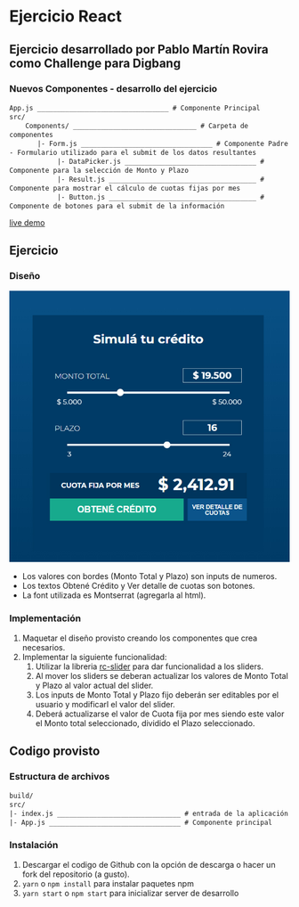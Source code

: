 # Ejercicio React

## Ejercicio desarrollado por Pablo Martín Rovira como Challenge para Digbang

### Nuevos Componentes - desarrollo del ejercicio

```
App.js _________________________________ # Componente Principal
src/
    Components/ _______________________________ # Carpeta de componentes
       |- Form.js _________________________________ # Componente Padre - Formulario utilizado para el submit de los datos resultantes
            |- DataPicker.js _________________________________ # Componente para la selección de Monto y Plazo
            |- Result.js _____________________________________ # Componente para mostrar el cálculo de cuotas fijas por mes
            |- Button.js _____________________________________ # Componente de botones para el submit de la información
```

[live demo](https://react-challenge-pmr.netlify.app)

## Ejercicio

### Diseño

![UI](/ejercicio.jpg?raw=true)

- Los valores con bordes (Monto Total y Plazo) son inputs de numeros.
- Los textos Obtené Crédito y Ver detalle de cuotas son botones.
- La font utilizada es Montserrat (agregarla al html).

### Implementación

1. Maquetar el diseño provisto creando los componentes que crea necesarios.
2. Implementar la siguiente funcionalidad:
   1. Utilizar la libreria [rc-slider](http://react-component.github.io/slider/) para dar funcionalidad a los sliders.
   2. Al mover los sliders se deberan actualizar los valores de Monto Total y Plazo al valor actual del slider.
   3. Los inputs de Monto Total y Plazo fijo deberán ser editables por el usuario y modificarl el valor del slider.
   4. Deberá actualizarse el valor de Cuota fija por mes siendo este valor el Monto total seleccionado, dividido el Plazo seleccionado.

## Codigo provisto

### Estructura de archivos

```
build/
src/
|- index.js _______________________________ # entrada de la aplicación
|- App.js _________________________________ # Componente principal
```

### Instalación

1. Descargar el codigo de Github con la opción de descarga o hacer un fork del repositorio (a gusto).
2. `yarn` o `npm install` para instalar paquetes npm
3. `yarn start` o `npm start` para inicializar server de desarrollo
